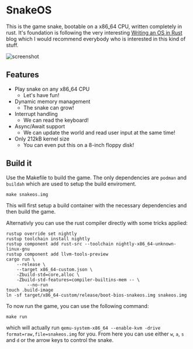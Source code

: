 # SnakeOS

This is the game snake, bootable on a x86_64 CPU, written completely in rust. It's foundation is following the very interesting [Writing an OS in Rust](https://os.phil-opp.com/) blog which I would recommend everybody who is interested in this kind of stuff.

![screenshot](./screenshots/screenshot.png)

## Features

* Play snake on any x86_64 CPU
    * Let's have fun!
* Dynamic memory management
    * The snake can grow!
* Interrupt handling
    * We can read the keyboard!
* Async/Await support
    * We can update the world and read user input at the same time!
* Only 212kB kernel size
    * You can even put this on a 8-inch floppy disk!

## Build it

Use the Makefile to build the game. 
The only dependencies are `podman` and `buildah` which are used to setup the build enviroment.

```
make snakeos.img
```

This will first setup a build container with the necessary dependencies and then build the game.

Alternativly you can use the rust compiler directly with some tricks applied:

```
rustup override set nightly
rustup toolchain install nightly
rustup component add rust-src --toolchain nightly-x86_64-unknown-linux-gnu
rustup component add llvm-tools-preview
cargo run \
    --release \
    --target x86_64-custom.json \
    -Zbuild-std=core,alloc \
    -Zbuild-std-features=compiler-builtins-mem -- \
        --no-run
touch .build-image
ln -sf target/x86_64-custom/release/boot-bios-snakeos.img snakeos.img
```

To now run the game, you can use the following command:

```
make run
```

which will actually run `qemu-system-x86_64 --enable-kvm -drive format=raw,file=snakeos.img` for you. From here you can use either `w`, `a`, `s` and `d` or the arrow keys to control the snake.

